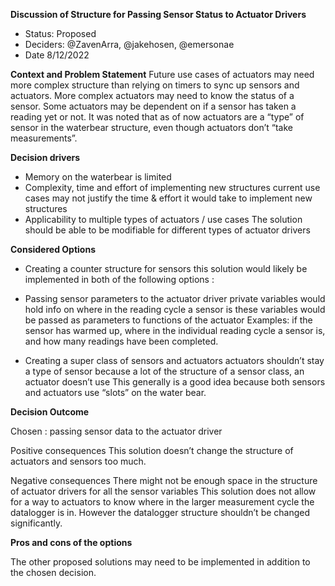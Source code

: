 **Discussion of Structure for Passing Sensor Status to Actuator Drivers**

-  Status: Proposed
- Deciders: @ZavenArra, @jakehosen, @emersonae
- Date 8/12/2022

**Context and Problem Statement**
Future use cases of actuators may need more complex structure than relying on timers to sync up sensors and actuators. More complex actuators may need to know the status of a sensor. Some actuators may be dependent on if a sensor has taken a reading yet or not. 
It was noted that as of now actuators are a “type” of sensor in the waterbear structure, even though actuators don’t “take measurements”. 



**Decision drivers**
- Memory on the waterbear is limited 
- Complexity, time and effort of implementing new structures
  current use cases may not justify the time & effort it would take to implement new structures
- Applicability to multiple types of actuators / use cases
  The solution should be able to be modifiable for different types of actuator drivers


**Considered Options**
- Creating a counter structure for sensors
	this solution would likely be implemented in both of the following options : 

- Passing sensor parameters to the actuator driver
	private variables would hold info on where in the reading cycle a sensor is 
	these variables would be passed as parameters to functions of the actuator 
	Examples: if the sensor has warmed up, where in the individual reading cycle a sensor is, and how many readings have been completed.

- Creating a super class of sensors and actuators
	actuators shouldn’t stay a type of sensor because a lot of the structure of a sensor class, an actuator doesn’t use
	This generally is a good idea because both sensors and actuators use “slots” on the water bear. 

	


**Decision Outcome**

Chosen : passing sensor data to the actuator driver 

Positive consequences
This solution doesn’t change the structure of actuators and sensors too much. 

Negative consequences
There might not be enough space in the structure of actuator drivers for all the sensor variables
This solution does not allow for a way to actuators to know where in the larger measurement cycle the datalogger is in. However the datalogger structure shouldn’t be changed significantly.



**Pros and cons of the options**

The other proposed solutions may need to be implemented in addition to the chosen decision. 


